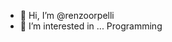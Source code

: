 - 👋 Hi, I’m @renzoorpelli
- 👀 I’m interested in ... Programming

<!---
renzoorpelli/renzoorpelli is a ✨ special ✨ repository because its `README.md` (this file) appears on your GitHub profile.
You can click the Preview link to take a look at your changes.
--->
